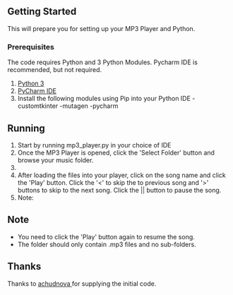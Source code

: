 ## Getting Started ##
This will prepare you for setting up your MP3 Player and Python.

### Prerequisites
The code requires Python and 3 Python Modules. Pycharm IDE is recommended, but not required.
1. [Python 3](https://www.python.org/downloads/)
3. [PyCharm IDE](https://www.jetbrains.com/pycharm/download/#section=windows)
4. Install the following modules using Pip into your Python IDE
-customtkinter
-mutagen
-pycharm


## Running ##
1. Start by running mp3_player.py in your choice of IDE
2. Once the MP3 Player is opened, click the 'Select Folder' button and browse your music folder.
3.
4. After loading the files into your player, click on the song name and click the 'Play' button. Click the '<' to skip the to previous song and '>' buttons to skip to the next song. Click the || button to pause the song.
5. Note:
## Note
- You need to click the 'Play' button again to resume the song.
- The folder should only contain .mp3 files and no sub-folders.

## Thanks
Thanks to [achudnova ](https://github.com/achudnova/projects-yt/tree/main/MusicPlayer) for supplying the initial code.

